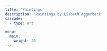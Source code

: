 ```yaml
---
title: 'Paintings'
description: 'Paintings by Lisbeth Aggerbeck'
cascade:
  - type: art

menu:
  main:
    weight: 20
---
```

